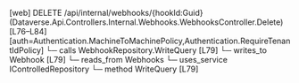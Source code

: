 [web] DELETE /api/internal/webhooks/{hookId:Guid}  (Dataverse.Api.Controllers.Internal.Webhooks.WebhooksController.Delete)  [L76–L84] [auth=Authentication.MachineToMachinePolicy,Authentication.RequireTenantIdPolicy]
  └─ calls WebhookRepository.WriteQuery [L79]
  └─ writes_to Webhook [L79]
    └─ reads_from Webhooks
  └─ uses_service IControlledRepository<Webhook>
    └─ method WriteQuery [L79]


